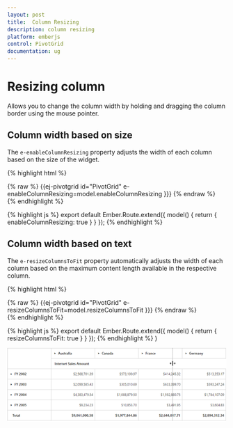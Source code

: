 ```yaml
---
layout: post
title:  Column Resizing
description: column resizing
platform: emberjs
control: PivotGrid
documentation: ug
---
```


# Resizing column

Allows you to change the column width by holding and dragging the column border using the mouse pointer.

## Column width based on size

The `e-enableColumnResizing` property adjusts the width of each column based on the size of the widget.

{% highlight html %}
	<div class="e-control">
	{% raw %}
	{{ej-pivotgrid id="PivotGrid" e-enableColumnResizing=model.enableColumnResizing }}}
	{% endraw %}
	</div>
{% endhighlight %}

{% highlight js %}
    export default Ember.Route.extend({
        model() {
            return {
            	enableColumnResizing: true
           }
        }
    });
{% endhighlight %} 

## Column width based on text

The `e-resizeColumnsToFit` property automatically adjusts the width of each column based on the maximum content length available in the respective column.

{% highlight html %}
	<div class="e-control">
	{% raw %}
	{{ej-pivotgrid id="PivotGrid" e-resizeColumnsToFit=model.resizeColumnsToFit }}}
	{% endraw %}
	</div>
{% endhighlight %}

{% highlight js %}
    export default Ember.Route.extend({
        model() {
            return {
            	resizeColumnsToFit: true
           }
        }
    });
{% endhighlight %} )

![](Column-Resizing_images/columnresizing.png)